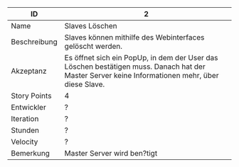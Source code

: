 | ID         |2|
|-|-|
|Name        | Slaves Löschen |
|Beschreibung| Slaves können mithilfe des Webinterfaces gelöscht werden. |
|Akzeptanz   |Es öffnet sich ein PopUp, in dem der User das Löschen bestätigen muss. Danach hat der Master Server keine Informationen mehr, über diese Slave.|
|Story Points|4|
|Entwickler  |?|
|Iteration   |?|
|Stunden     |?|
|Velocity    |?|
|Bemerkung   |Master Server wird ben?tigt|
